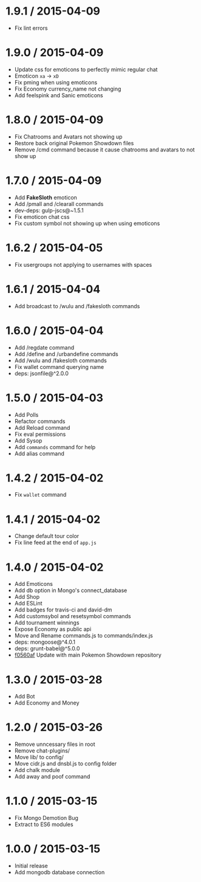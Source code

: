 1.9.1 / 2015-04-09
==================

  * Fix lint errors

1.9.0 / 2015-04-09
==================

  * Update css for emoticons to perfectly mimic regular chat
  * Emoticon `xa` -> `xD`
  * Fix pming when using emoticons
  * Fix Economy currency_name not changing
  * Add feelspink and Sanic emoticons

1.8.0 / 2015-04-09
==================

  * Fix Chatrooms and Avatars not showing up
  * Restore back original Pokemon Showdown files
  * Remove /cmd command because it cause chatrooms and avatars to not show up

1.7.0 / 2015-04-09
==================

  * Add __FakeSloth__ emoticon
  * Add /pmall and /clearall commands
  * dev-deps: gulp-jscs@~1.5.1
  * Fix emoticon chat css
  * Fix custom symbol not showing up when using emoticons

1.6.2 / 2015-04-05
==================

  * Fix usergroups not applying to usernames with spaces

1.6.1 / 2015-04-04
==================

  * Add broadcast to /wulu and /fakesloth commands

1.6.0 / 2015-04-04
==================

  * Add /regdate command
  * Add /define and /urbandefine commands
  * Add /wulu and /fakesloth commands
  * Fix wallet command querying name
  * deps: jsonfile@^2.0.0

1.5.0 / 2015-04-03
==================

  * Add Polls
  * Refactor commands
  * Add Reload command
  * Fix eval permissions
  * Add Sysop
  * Add `commands` command for help
  * Add alias command

1.4.2 / 2015-04-02
==================

  * Fix `wallet` command

1.4.1 / 2015-04-02
==================

  * Change default tour color
  * Fix line feed at the end of `app.js`

1.4.0 / 2015-04-02
==================

  * Add Emoticons
  * Add db option in Mongo's connect_database
  * Add Shop
  * Add ESLint
  * Add badges for travis-ci and david-dm
  * Add customsybol and resetsymbol commands
  * Add tournament winnings
  * Expose Economy as public api
  * Move and Rename commands.js to commands/index.js
  * deps: mongoose@^4.0.1
  * deps: grunt-babel@^5.0.0
  * [f0560af][f0560af] Update with main Pokemon Showdown repository

[f0560af]: https://github.com/FakeSloth/wulu/commit/f0560afbc739da2a6779636783f6bb8c3ec2b154

1.3.0 / 2015-03-28
==================

  * Add Bot
  * Add Economy and Money

1.2.0 / 2015-03-26
==================

  * Remove unncessary files in root
  * Remove chat-plugins/
  * Move lib/ to config/
  * Move cidr.js and dnsbl.js to config folder
  * Add chalk module
  * Add away and poof command

1.1.0 / 2015-03-15
==================

  * Fix Mongo Demotion Bug
  * Extract to ES6 modules

1.0.0 / 2015-03-15
==================

  * Initial release
  * Add mongodb database connection
